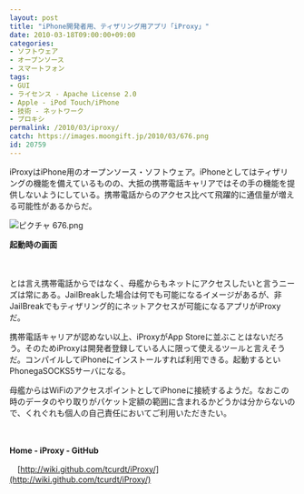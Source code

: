 ```yaml
---
layout: post
title: "iPhone開発者用、ティザリング用アプリ「iProxy」"
date: 2010-03-18T09:00:00+09:00
categories:
- ソフトウェア
- オープンソース
- スマートフォン
tags: 
- GUI
- ライセンス - Apache License 2.0
- Apple - iPod Touch/iPhone
- 技術 - ネットワーク
- プロキシ
permalink: /2010/03/iproxy/
catch: https://images.moongift.jp/2010/03/676.png
id: 20759
---
```

iProxyはiPhone用のオープンソース・ソフトウェア。iPhoneとしてはティザリングの機能を備えているものの、大抵の携帯電話キャリアではその手の機能を提供しないようにしている。携帯電話からのアクセス比べて飛躍的に通信量が増える可能性があるからだ。

  

![ピクチャ 676.png](https://images.moongift.jp/2010/03/676.png)  
  
**起動時の画面**

  

　

  

とは言え携帯電話からではなく、母艦からもネットにアクセスしたいと言うニーズは常にある。JailBreakした場合は何でも可能になるイメージがあるが、非JailBreakでもティザリング的にネットアクセスが可能になるアプリがiProxyだ。

  
<!--more-->

携帯電話キャリアが認めない以上、iProxyがApp Storeに並ぶことはないだろう。そのためiProxyは開発者登録している人に限って使えるツールと言えそうだ。コンパイルしてiPhoneにインストールすれば利用できる。起動するといPhonegaSOCKS5サーバになる。

  

母艦からはWiFiのアクセスポイントとしてiPhoneに接続するようだ。なおこの時のデータのやり取りがパケット定額の範囲に含まれるかどうかは分からないので、くれぐれも個人の自己責任においてご利用いただきたい。

  

　

  

**Home - iProxy - GitHub**  
  
　[http://wiki.github.com/tcurdt/iProxy/](http://wiki.github.com/tcurdt/iProxy/)

  
